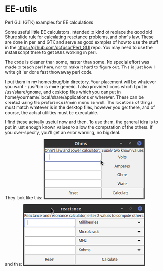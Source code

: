 # EE-utils
Perl GUI (GTK) examples for EE calculations

Some useful little EE calculators, intended to kind of replace the good old Shure slide rule for calculating reactance
problems, and ohm's law.
These are done in perl and GTK and serve as good exmples of how to use the stuff in the 
https://github.com/dcfusor/Perl_GUI repo.  You may need to use the install script there to get GUIs working in perl.

The code is cleaner than some, naster than some.  No special effort was made to teach perl here, nor to make it hard
to figure out.  This is just how I write git 'er done fast throwaway perl code.

I put them in my home/doug/bin directory.  Your placement will be whatever you want - /usr/bin is more generic.
I also provided icons which I put in /usr/share/gnome, and desktop files which you can put in 
home/yourname/.local/share/applications or wherever.  These can be created using the preferences/main menu
as well.  The locations of things must match whatever is in the desktop files, however you get there, and of course, the
actual utilities must be executable.

I find these actually useful now and then.  To use them, the general idea is to put in just enough known values to
allow the computation of the others. If you over-specify, you'll get an error warning, no big deal.

They look like this:
![ohms screenshot](https://github.com/dcfusor/EE-utils/blob/master/Ohms.png) 

and this:
![reactance screenshot](https://github.com/dcfusor/EE-utils/blob/master/reactance.png)

